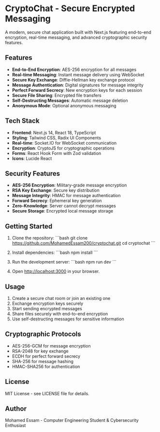 # CryptoChat - Secure Encrypted Messaging

A modern, secure chat application built with Next.js featuring end-to-end encryption, real-time messaging, and advanced cryptographic security features.

## Features

- **End-to-End Encryption**: AES-256 encryption for all messages
- **Real-time Messaging**: Instant message delivery using WebSocket
- **Secure Key Exchange**: Diffie-Hellman key exchange protocol
- **Message Authentication**: Digital signatures for message integrity
- **Perfect Forward Secrecy**: New encryption keys for each session
- **Secure File Sharing**: Encrypted file transfers
- **Self-Destructing Messages**: Automatic message deletion
- **Anonymous Mode**: Optional anonymous messaging

## Tech Stack

- **Frontend**: Next.js 14, React 18, TypeScript
- **Styling**: Tailwind CSS, Radix UI Components
- **Real-time**: Socket.IO for WebSocket communication
- **Encryption**: CryptoJS for cryptographic operations
- **Forms**: React Hook Form with Zod validation
- **Icons**: Lucide React

## Security Features

- **AES-256 Encryption**: Military-grade message encryption
- **RSA Key Exchange**: Secure key distribution
- **Message Integrity**: HMAC for message authentication
- **Forward Secrecy**: Ephemeral key generation
- **Zero-Knowledge**: Server cannot decrypt messages
- **Secure Storage**: Encrypted local message storage

## Getting Started

1. Clone the repository:
\`\`\`bash
git clone https://github.com/MohamedEssam200/cryptochat.git
cd cryptochat
\`\`\`

2. Install dependencies:
\`\`\`bash
npm install
\`\`\`

3. Run the development server:
\`\`\`bash
npm run dev
\`\`\`

4. Open [http://localhost:3000](http://localhost:3000) in your browser.

## Usage

1. Create a secure chat room or join an existing one
2. Exchange encryption keys securely
3. Start sending encrypted messages
4. Share files securely with end-to-end encryption
5. Use self-destructing messages for sensitive information

## Cryptographic Protocols

- AES-256-GCM for message encryption
- RSA-2048 for key exchange
- ECDH for perfect forward secrecy
- SHA-256 for message hashing
- HMAC-SHA256 for authentication

## License

MIT License - see LICENSE file for details.

## Author

Mohamed Essam - Computer Engineering Student & Cybersecurity Enthusiast

